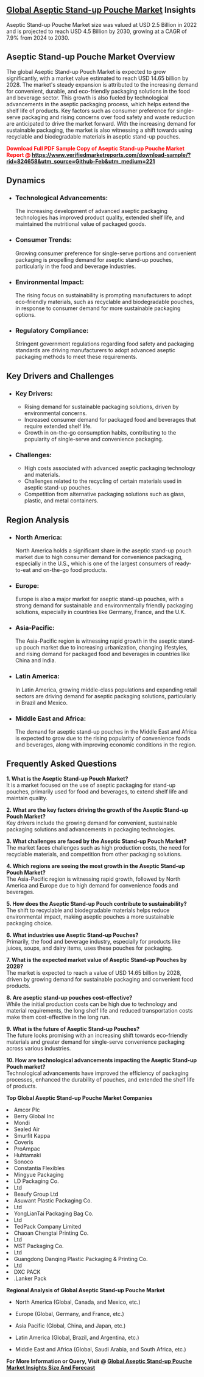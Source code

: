 <h2><a href="https://www.verifiedmarketreports.com/download-sample/?rid=824658&amp;utm_source=Github&amp;utm_medium=221" target="_blank">Global Aseptic Stand-up Pouche Market</a> Insights</h2><p>Aseptic Stand-up Pouche Market size was valued at USD 2.5 Billion in 2022 and is projected to reach USD 4.5 Billion by 2030, growing at a CAGR of 7.9% from 2024 to 2030.</p><p> <h2>Aseptic Stand-up Pouche Market Overview</h2> <p>The global Aseptic Stand-up Pouch Market is expected to grow significantly, with a market value estimated to reach USD 14.65 billion by 2028. The market's steady expansion is attributed to the increasing demand for convenient, durable, and eco-friendly packaging solutions in the food and beverage sector. This growth is also fueled by technological advancements in the aseptic packaging process, which helps extend the shelf life of products. Key factors such as consumer preference for single-serve packaging and rising concerns over food safety and waste reduction are anticipated to drive the market forward. With the increasing demand for sustainable packaging, the market is also witnessing a shift towards using recyclable and biodegradable materials in aseptic stand-up pouches.</p> <p><b><p><span class=""><span style="color: #ff0000;"><strong>Download Full PDF Sample Copy of Aseptic Stand-up Pouche Market Report</strong> @ </span><a href="https://www.verifiedmarketreports.com/download-sample/?rid=824658&amp;utm_source=Github-Feb&amp;utm_medium=221" target="_blank">https://www.verifiedmarketreports.com/download-sample/?rid=824658&amp;utm_source=Github-Feb&amp;utm_medium=221</a></span></p></b></p> <h2>Dynamics</h2> <ul> <li><h3>Technological Advancements:</h3> The increasing development of advanced aseptic packaging technologies has improved product quality, extended shelf life, and maintained the nutritional value of packaged goods.</li> <li><h3>Consumer Trends:</h3> Growing consumer preference for single-serve portions and convenient packaging is propelling demand for aseptic stand-up pouches, particularly in the food and beverage industries.</li> <li><h3>Environmental Impact:</h3> The rising focus on sustainability is prompting manufacturers to adopt eco-friendly materials, such as recyclable and biodegradable pouches, in response to consumer demand for more sustainable packaging options.</li> <li><h3>Regulatory Compliance:</h3> Stringent government regulations regarding food safety and packaging standards are driving manufacturers to adopt advanced aseptic packaging methods to meet these requirements.</li> </ul> <h2>Key Drivers and Challenges</h2> <ul> <li><h3>Key Drivers:</h3> <ul> <li>Rising demand for sustainable packaging solutions, driven by environmental concerns.</li> <li>Increased consumer demand for packaged food and beverages that require extended shelf life.</li> <li>Growth in on-the-go consumption habits, contributing to the popularity of single-serve and convenience packaging.</li> </ul> </li> <li><h3>Challenges:</h3> <ul> <li>High costs associated with advanced aseptic packaging technology and materials.</li> <li>Challenges related to the recycling of certain materials used in aseptic stand-up pouches.</li> <li>Competition from alternative packaging solutions such as glass, plastic, and metal containers.</li> </ul> </li> </ul> <h2>Region Analysis</h2> <ul> <li><h3>North America:</h3> North America holds a significant share in the aseptic stand-up pouch market due to high consumer demand for convenience packaging, especially in the U.S., which is one of the largest consumers of ready-to-eat and on-the-go food products.</li> <li><h3>Europe:</h3> Europe is also a major market for aseptic stand-up pouches, with a strong demand for sustainable and environmentally friendly packaging solutions, especially in countries like Germany, France, and the U.K.</li> <li><h3>Asia-Pacific:</h3> The Asia-Pacific region is witnessing rapid growth in the aseptic stand-up pouch market due to increasing urbanization, changing lifestyles, and rising demand for packaged food and beverages in countries like China and India.</li> <li><h3>Latin America:</h3> In Latin America, growing middle-class populations and expanding retail sectors are driving demand for aseptic packaging solutions, particularly in Brazil and Mexico.</li> <li><h3>Middle East and Africa:</h3> The demand for aseptic stand-up pouches in the Middle East and Africa is expected to grow due to the rising popularity of convenience foods and beverages, along with improving economic conditions in the region.</li> </ul> <h2>Frequently Asked Questions</h2> <p><b>1. What is the Aseptic Stand-up Pouch Market?</b><br> It is a market focused on the use of aseptic packaging for stand-up pouches, primarily used for food and beverages, to extend shelf life and maintain quality.</p> <p><b>2. What are the key factors driving the growth of the Aseptic Stand-up Pouch Market?</b><br> Key drivers include the growing demand for convenient, sustainable packaging solutions and advancements in packaging technologies.</p> <p><b>3. What challenges are faced by the Aseptic Stand-up Pouch Market?</b><br> The market faces challenges such as high production costs, the need for recyclable materials, and competition from other packaging solutions.</p> <p><b>4. Which regions are seeing the most growth in the Aseptic Stand-up Pouch Market?</b><br> The Asia-Pacific region is witnessing rapid growth, followed by North America and Europe due to high demand for convenience foods and beverages.</p> <p><b>5. How does the Aseptic Stand-up Pouch contribute to sustainability?</b><br> The shift to recyclable and biodegradable materials helps reduce environmental impact, making aseptic pouches a more sustainable packaging choice.</p> <p><b>6. What industries use Aseptic Stand-up Pouches?</b><br> Primarily, the food and beverage industry, especially for products like juices, soups, and dairy items, uses these pouches for packaging.</p> <p><b>7. What is the expected market value of Aseptic Stand-up Pouches by 2028?</b><br> The market is expected to reach a value of USD 14.65 billion by 2028, driven by growing demand for sustainable packaging and convenient food products.</p> <p><b>8. Are aseptic stand-up pouches cost-effective?</b><br> While the initial production costs can be high due to technology and material requirements, the long shelf life and reduced transportation costs make them cost-effective in the long run.</p> <p><b>9. What is the future of Aseptic Stand-up Pouches?</b><br> The future looks promising with an increasing shift towards eco-friendly materials and greater demand for single-serve convenience packaging across various industries.</p> <p><b>10. How are technological advancements impacting the Aseptic Stand-up Pouch market?</b><br> Technological advancements have improved the efficiency of packaging processes, enhanced the durability of pouches, and extended the shelf life of products.</p> </p><p><strong>Top Global Aseptic Stand-up Pouche Market Companies</strong></p><div data-test-id=""><p><li>Amcor Plc</li><li> Berry Global Inc</li><li> Mondi</li><li> Sealed Air</li><li> Smurfit Kappa</li><li> Coveris</li><li> ProAmpac</li><li> Huhtamaki</li><li> Sonoco</li><li> Constantia Flexibles</li><li> Mingyue Packaging</li><li> LD Packaging Co.</li><li>Ltd</li><li> Beaufy Group Ltd</li><li> Asuwant Plastic Packaging Co.</li><li> Ltd</li><li> YongLianTai Packaging Bag Co.</li><li> Ltd</li><li> TedPack Company Limited</li><li> Chaoan Chengtai Printing Co.</li><li> Ltd</li><li> MST Packaging Co.</li><li> Ltd</li><li> Guangdong Danqing Plastic Packaging & Printing Co.</li><li> Ltd</li><li> DXC PACK</li><li> .Lanker Pack</li></p><div><strong>Regional Analysis of&nbsp;Global Aseptic Stand-up Pouche Market</strong></div><ul><li dir="ltr"><p dir="ltr">North America&nbsp;(Global, Canada, and Mexico, etc.)</p></li><li dir="ltr"><p dir="ltr">Europe (Global, Germany, and France, etc.)</p></li><li dir="ltr"><p dir="ltr">Asia Pacific&nbsp;(Global, China, and Japan, etc.)</p></li><li dir="ltr"><p dir="ltr">Latin America&nbsp;(Global, Brazil, and Argentina, etc.)</p></li><li dir="ltr">Middle East and Africa&nbsp;(Global, Saudi Arabia, and South Africa, etc.)</li></ul><p><strong>For More Information or Query, Visit @&nbsp;</strong><strong><a href="https://www.verifiedmarketreports.com/product/aseptic-stand-up-pouche-market/?utm_source=Github&amp;utm_medium=221" target="_blank">Global Aseptic Stand-up Pouche Market Insights Size And Forecast</a></strong></p></div>
